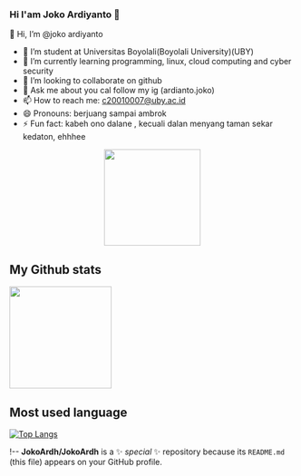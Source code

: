 ### Hi I'am Joko Ardiyanto 👋
👋 Hi, I’m @joko ardiyanto 
- 🔭 I’m student at Universitas Boyolali(Boyolali University)(UBY)
- 🌱 I’m currently learning programming, linux, cloud computing and cyber security
- 👯 I’m looking to collaborate on github
- 💬 Ask me about you cal follow my ig (ardianto.joko)
- 📫 How to reach me: c20010007@uby.ac.id
- 😄 Pronouns: berjuang sampai ambrok
- ⚡ Fun fact: kabeh ono dalane , kecuali dalan menyang taman sekar kedaton, ehhhee

<p align="center">
  <img height="170em" src="http://github-readme-streak-stats.herokuapp.com?user=JokoArdh&theme=vue-dark&)](https://git.io/streak-stats)">
</p>

## My Github stats
<img height="180em" src="https://github-readme-stats.vercel.app/api?username=JokoArdh&show_icons=true&hide_border=true&&count_private=true&include_all_commits=true" />

## Most used language
[![Top Langs](https://github-readme-stats.vercel.app/api/top-langs/?username=JokoArdh)](https://github.com/JokoArdh)

<!---
Debian-UBY/Debian-UBY is a ✨ special ✨ repository because its `README.md` (this file) appears on your GitHub profile.
You can click the Preview link to take a look at your changes.
--->
!--
**JokoArdh/JokoArdh** is a ✨ _special_ ✨ repository because its `README.md` (this file) appears on your GitHub profile.

